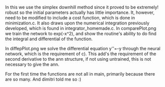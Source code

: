 In this we use the simplex downhill method since it proved to be extremely! robust so the initial parameters
actually has little importance.
It, however, need to be modified to include a cost function, which is done in minimization.c.
It also draws upon the numerical integration previously developed, which is found in
integrator_homemade.c.
In comparePlot.png we train the network to exp(-x^2), and show the 
routine's ability to do find the integral and differential of the function.

In diffepPlot.png we solve the differential equation y''=-y through the neural network,
which is the requirement of c). This add's the requirement of the second derivative to the
ann structure, if not using untrained, this is not necessary to give the ann. 

For the first time the functions are not all in main, primarily because there are so many.
And dimitri told me so :)





